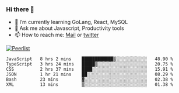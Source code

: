 ### Hi there 👋

- 🌱 I’m currently learning GoLang, React, MySQL
- 💬 Ask me about Javascript, Productivity tools 
- 📫 How to reach me: [Mail](mailto:kvaishak47@gmail.com) or [twitter](https://twitter.com/kvaish4k)

[![Peerlist](https://peerlist-readme-badge.herokuapp.com/api/kvaishak)](https://peerlist.io/kvaishak)

<!--START_SECTION:waka-->

```text
JavaScript   8 hrs 2 mins    ████████████▒░░░░░░░░░░░░   48.90 %
TypeScript   3 hrs 24 mins   █████▒░░░░░░░░░░░░░░░░░░░   20.75 %
CSS          2 hrs 37 mins   ████░░░░░░░░░░░░░░░░░░░░░   15.91 %
JSON         1 hr 21 mins    ██░░░░░░░░░░░░░░░░░░░░░░░   08.29 %
Bash         23 mins         ▓░░░░░░░░░░░░░░░░░░░░░░░░   02.38 %
XML          13 mins         ▒░░░░░░░░░░░░░░░░░░░░░░░░   01.38 %
```

<!--END_SECTION:waka-->
